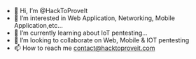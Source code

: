 - 👋 Hi, I’m @HackToProveIt
- 👀 I’m interested in Web Application, Networking, Mobile Application,etc... 
- 🌱 I’m currently learning about IoT pentesting...
- 💞️ I’m looking to collaborate on Web, Mobile & IOT pentesting
- 📫 How to reach me contact@hacktoproveit.com
<!---
HackToProveIt is a ✨ special ✨ repository because its `README.md` (this file) appears on your GitHub profile.
You can click the Preview link to take a look at your changes.
--->
